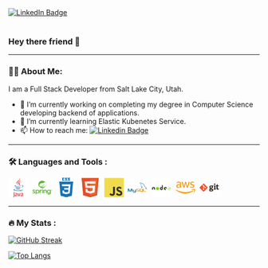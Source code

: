 
<div id="badges">
  <a href="https://www.linkedin.com/in/oliver-mclane-08304a202/">
    <img src="https://img.shields.io/badge/LinkedIn-blue?style=for-the-badge&logo=linkedin&logoColor=white" alt="LinkedIn Badge"/>
  </a>
</div>
<img src="https://komarev.com/ghpvc/?username=olivermclane&style=flat-square&color=blue&text-align=center" alt=""/>

### Hey there friend 👋
---

### 👨‍💻 About Me:
I am a Full Stack Developer from Salt Lake City, Utah.

- 🔭 I’m currently working on completing my degree in Computer Science developing backend of applications.
- 🌱 I’m currently learning Elastic Kubenetes Service.
- 📫 How to reach me: [![Linkedin Badge](https://img.shields.io/badge/-olivermclane-blue?style=flat&logo=Linkedin&logoColor=white)](https://www.linkedin.com/in/oliver-mclane-08304a202/)

---
### :hammer_and_wrench: Languages and Tools :
<div>
  <img src="https://github.com/devicons/devicon/blob/master/icons/java/java-original-wordmark.svg" title="Java" alt="Java" width="40" height="40"/>&nbsp;
  <img src="https://github.com/devicons/devicon/blob/master/icons/spring/spring-original-wordmark.svg" title="Spring" alt="Spring" width="40" height="40"/>&nbsp;
  <img src="https://github.com/devicons/devicon/blob/master/icons/css3/css3-plain-wordmark.svg"  title="CSS3" alt="CSS" width="40" height="40"/>&nbsp;
  <img src="https://github.com/devicons/devicon/blob/master/icons/html5/html5-original.svg" title="HTML5" alt="HTML" width="40" height="40"/>&nbsp;
  <img src="https://github.com/devicons/devicon/blob/master/icons/javascript/javascript-original.svg" title="JavaScript" alt="JavaScript" width="40" height="40"/>&nbsp;
  <img src="https://github.com/devicons/devicon/blob/master/icons/mysql/mysql-original-wordmark.svg" title="MySQL"  alt="MySQL" width="40" height="40"/>&nbsp;
  <img src="https://github.com/devicons/devicon/blob/master/icons/nodejs/nodejs-original-wordmark.svg" title="NodeJS" alt="NodeJS" width="40" height="40"/>&nbsp;
  <img src="https://github.com/devicons/devicon/blob/master/icons/amazonwebservices/amazonwebservices-plain-wordmark.svg" title="AWS" alt="AWS" width="40" height="40"/>&nbsp;
  <img src="https://github.com/devicons/devicon/blob/master/icons/git/git-original-wordmark.svg" title="Git" **alt="Git" width="40" height="40"/>
</div>

--- 

### :fire: My Stats :

[![GitHub Streak](http://github-readme-streak-stats.herokuapp.com?user=olivermclane&theme=dark&background=000000)](https://git.io/streak-stats)

[![Top Langs](https://github-readme-stats.vercel.app/api/top-langs/?username=olivermclane&layout=compact&theme=vision-friendly-dark)](https://github.com/anuraghazra/github-readme-stats)

